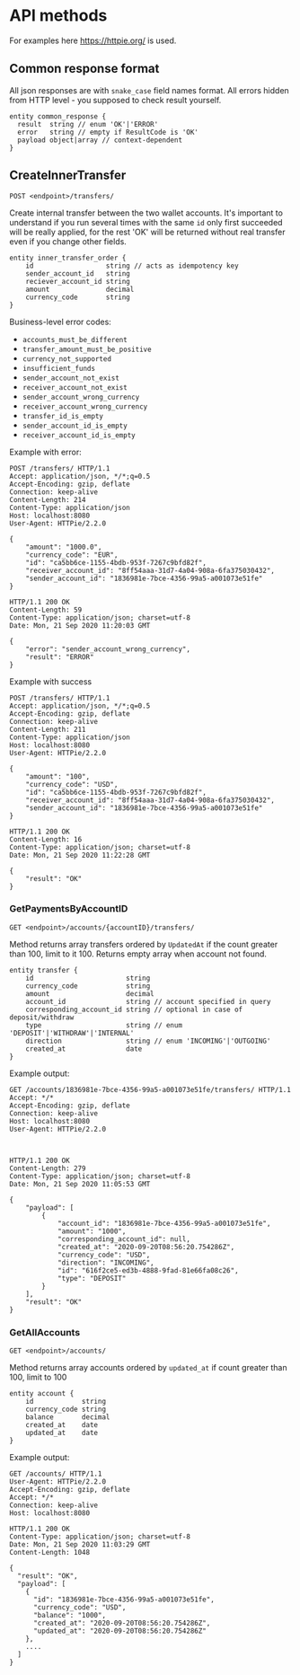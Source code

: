 # API methods

For examples here https://httpie.org/ is used.

## Common response format

All json responses are with `snake_case` field names format.
All errors hidden from HTTP level - you supposed to check result yourself.

```
entity common_response {
  result  string // enum 'OK'|'ERROR'
  error   string // empty if ResultCode is 'OK'
  payload object|array // context-dependent
}
```

## CreateInnerTransfer

`POST <endpoint>/transfers/`

Create internal transfer between the two wallet accounts.
It's important to understand if you run several times with the same `id`
only first succeeded will be really applied, for the rest 'OK' will be returned
without real transfer even if you change other fields.
```
entity inner_transfer_order {
	id                  string // acts as idempotency key
	sender_account_id   string
	reciever_account_id string
	amount              decimal
	currency_code       string 
}
```

Business-level error codes:
- `accounts_must_be_different`
- `transfer_amount_must_be_positive`
- `currency_not_supported`
- `insufficient_funds`
- `sender_account_not_exist`
- `receiver_account_not_exist`
- `sender_account_wrong_currency`
- `receiver_account_wrong_currency`
- `transfer_id_is_empty`
- `sender_account_id_is_empty`
- `receiver_account_id_is_empty`

Example with error:
```
POST /transfers/ HTTP/1.1
Accept: application/json, */*;q=0.5
Accept-Encoding: gzip, deflate
Connection: keep-alive
Content-Length: 214
Content-Type: application/json
Host: localhost:8080
User-Agent: HTTPie/2.2.0

{
    "amount": "1000.0",
    "currency_code": "EUR",
    "id": "ca5bb6ce-1155-4bdb-953f-7267c9bfd82f",
    "receiver_account_id": "8ff54aaa-31d7-4a04-908a-6fa375030432",
    "sender_account_id": "1836981e-7bce-4356-99a5-a001073e51fe"
}

HTTP/1.1 200 OK
Content-Length: 59
Content-Type: application/json; charset=utf-8
Date: Mon, 21 Sep 2020 11:20:03 GMT

{
    "error": "sender_account_wrong_currency",
    "result": "ERROR"
}
```

Example with success
```
POST /transfers/ HTTP/1.1
Accept: application/json, */*;q=0.5
Accept-Encoding: gzip, deflate
Connection: keep-alive
Content-Length: 211
Content-Type: application/json
Host: localhost:8080
User-Agent: HTTPie/2.2.0

{
    "amount": "100",
    "currency_code": "USD",
    "id": "ca5bb6ce-1155-4bdb-953f-7267c9bfd82f",
    "receiver_account_id": "8ff54aaa-31d7-4a04-908a-6fa375030432",
    "sender_account_id": "1836981e-7bce-4356-99a5-a001073e51fe"
}

HTTP/1.1 200 OK
Content-Length: 16
Content-Type: application/json; charset=utf-8
Date: Mon, 21 Sep 2020 11:22:28 GMT

{
    "result": "OK"
}
```
 
### GetPaymentsByAccountID

`GET <endpoint>/accounts/{accountID}/transfers/`

Method returns array transfers ordered by `UpdatedAt` if the count greater than 100, limit to it 100.
Returns empty array when account not found.
```
entity transfer {
    id                       string
    currency_code            string
    amount                   decimal
    account_id               string // account specified in query
    corresponding_account_id string // optional in case of deposit/withdraw
    type                     string // enum 'DEPOSIT'|'WITHDRAW'|'INTERNAL'
    direction                string // enum 'INCOMING'|'OUTGOING'
    created_at               date
}
```

Example output:
```
GET /accounts/1836981e-7bce-4356-99a5-a001073e51fe/transfers/ HTTP/1.1
Accept: */*
Accept-Encoding: gzip, deflate
Connection: keep-alive
Host: localhost:8080
User-Agent: HTTPie/2.2.0



HTTP/1.1 200 OK
Content-Length: 279
Content-Type: application/json; charset=utf-8
Date: Mon, 21 Sep 2020 11:05:53 GMT

{
    "payload": [
        {
            "account_id": "1836981e-7bce-4356-99a5-a001073e51fe",
            "amount": "1000",
            "corresponding_account_id": null,
            "created_at": "2020-09-20T08:56:20.754286Z",
            "currency_code": "USD",
            "direction": "INCOMING",
            "id": "616f2ce5-ed3b-4888-9fad-81e66fa08c26",
            "type": "DEPOSIT"
        }
    ],
    "result": "OK"
}
```
 
### GetAllAccounts

`GET <endpoint>/accounts/`

Method returns array accounts ordered by `updated_at` if count greater than 100, limit to 100
```
entity account {
    id            string
    currency_code string
    balance       decimal
    created_at    date
    updated_at    date
}
```

Example output:
```
GET /accounts/ HTTP/1.1
User-Agent: HTTPie/2.2.0
Accept-Encoding: gzip, deflate
Accept: */*
Connection: keep-alive
Host: localhost:8080

HTTP/1.1 200 OK
Content-Type: application/json; charset=utf-8
Date: Mon, 21 Sep 2020 11:03:29 GMT
Content-Length: 1048

{
  "result": "OK",
  "payload": [
    {
      "id": "1836981e-7bce-4356-99a5-a001073e51fe",
      "currency_code": "USD",
      "balance": "1000",
      "created_at": "2020-09-20T08:56:20.754286Z",
      "updated_at": "2020-09-20T08:56:20.754286Z"
    },
    ....
  ]
}
```
